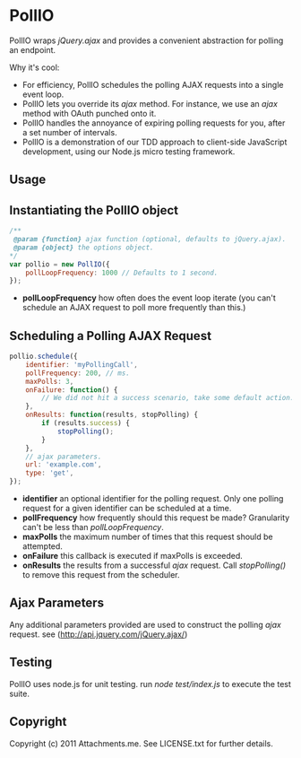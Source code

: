 PollIO
======

PollIO wraps _jQuery.ajax_ and provides a convenient abstraction for polling an endpoint.

Why it's cool:

* For efficiency, PollIO schedules the polling AJAX requests into a single event loop.
* PollIO lets you override its _ajax_ method. For instance, we use an _ajax_ method with OAuth punched onto it.
* PollIO handles the annoyance of expiring polling requests for you, after a set number of intervals.
* PollIO is a demonstration of our TDD approach to client-side JavaScript development, using our Node.js micro testing framework.

Usage
-----

Instantiating the PollIO object
-------------------------------


```javascript
/**
 @param {function} ajax function (optional, defaults to jQuery.ajax).
 @param {object} the options object.
*/
var pollio = new PollIO({
	pollLoopFrequency: 1000 // Defaults to 1 second.
});
```

* __pollLoopFrequency__ how often does the event loop iterate (you can't schedule an AJAX request to poll more frequently than this.)

Scheduling a Polling AJAX Request
---------------------------------

```javascript
pollio.schedule({
	identifier: 'myPollingCall',
	pollFrequency: 200, // ms.
	maxPolls: 3,
	onFailure: function() {
		// We did not hit a success scenario, take some default action.
	},
	onResults: function(results, stopPolling) {
		if (results.success) {
			stopPolling();
		}
	},
	// ajax parameters.
	url: 'example.com',
	type: 'get',
});
```

* __identifier__ an optional identifier for the polling request. Only one polling request for a given identifier can be scheduled at a time.
* __pollFrequency__ how frequently should this request be made? Granularity can't be less than _pollLoopFrequency_.
* __maxPolls__ the maximum number of times that this request should be attempted.
* __onFailure__ this callback is executed if maxPolls is exceeded.
* __onResults__ the results from a successful _ajax_ request. Call _stopPolling()_ to remove this request from the scheduler.

Ajax Parameters
---------------

Any additional parameters provided are used to construct the polling _ajax_ request. see (http://api.jquery.com/jQuery.ajax/)

Testing
-------

PollIO uses node.js for unit testing. run _node test/index.js_ to execute the test suite.

Copyright
---------

Copyright (c) 2011 Attachments.me. See LICENSE.txt for further details.